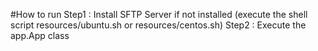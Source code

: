 #How to run
Step1 : 
    Install SFTP Server if not installed (execute the shell script resources/ubuntu.sh or resources/centos.sh)
Step2 :
    Execute the app.App class
